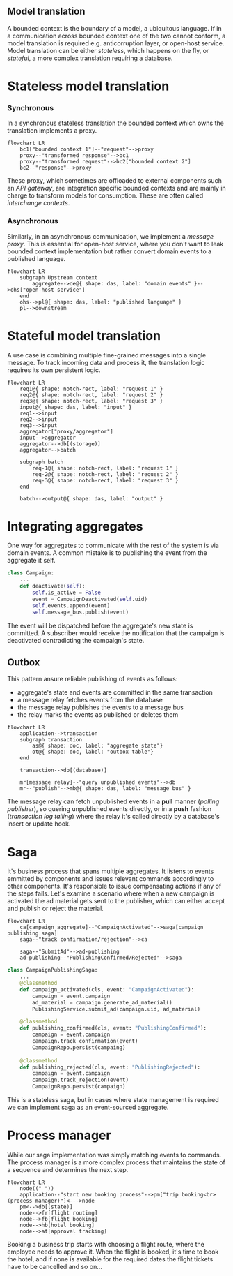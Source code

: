 ## Model translation  

A bounded context is the boundary of a model, a ubiquitous language. If in a communication across bounded context one of the two cannot conform, a model translation is required e.g. anticorruption layer, or open-host service. Model translation can be either *stateless*, which happens on the fly, or *stateful*, a more complex translation requiring a database.  

# Stateless model translation  
### Synchronous  

In a synchronous stateless translation the bounded context which owns the translation implements a proxy.  

```mermaid
flowchart LR
    bc1["bounded context 1"]--"request"-->proxy
    proxy--"transformed response"-->bc1
    proxy--"transformed request"-->bc2["bounded context 2"]
    bc2--"response"-->proxy
```

These proxy, which sometimes are offloaded to external components such an *API gateway*, are integration specific bounded contexts and are mainly in charge to transform models for consumption. These are often called *interchange contexts*.  

### Asynchronous  

Similarly, in an asynchronous communication, we implement a *message proxy*. This is essential for open-host service, where you don't want to leak bounded context implementation but rather convert domain events to a published language.  

```mermaid  
flowchart LR
    subgraph Upstream context
        aggregate-->de@{ shape: das, label: "domain events" }-->ohs["open-host service"]
    end
    ohs-->pl@{ shape: das, label: "published language" }
    pl-->downstream
```

# Stateful model translation  

A use case is combining multiple fine-grained messages into a single message. To track incoming data and process it, the translation logic requires its own persistent logic.  

```mermaid
flowchart LR
    req1@{ shape: notch-rect, label: "request 1" }
    req2@{ shape: notch-rect, label: "request 2" }
    req3@{ shape: notch-rect, label: "request 3" }
    input@{ shape: das, label: "input" }
    req1-->input
    req2-->input
    req3-->input
    aggregator["proxy/aggregator"]
    input-->aggregator
    aggregator-->db[(storage)]
    aggregator-->batch

    subgraph batch
        req-1@{ shape: notch-rect, label: "request 1" }
        req-2@{ shape: notch-rect, label: "request 2" }
        req-3@{ shape: notch-rect, label: "request 3" }
    end

    batch-->output@{ shape: das, label: "output" }
```


# Integrating aggregates  

One way for aggregates to communicate with the rest of the system is via domain events. A common mistake is to publishing the event from the aggregate it self.  

```python
class Campaign:
    ...
    def deactivate(self):
        self.is_active = False
        event = CampaignDeactivated(self.uid)
        self.events.append(event)
        self.message_bus.publish(event)
```

The event will be dispatched before the aggregate's new state is committed. A subscriber would receive the notification that the campaign is deactivated contradicting the campaign's state.  

## Outbox  

This pattern ansure reliable publishing of events as follows:  

* aggregate's state and events are committed in the same transaction
* a message relay fetches events from the database
* the message relay publishes the events to a message bus
* the relay marks the events as published or deletes them

```mermaid
flowchart LR
    application-->transaction
    subgraph transaction
        as@{ shape: doc, label: "aggregate state"}
        ot@{ shape: doc, label: "outbox table"}
    end

    transaction-->db[(database)]
    
    mr[message relay]--"query unpublished events"-->db
    mr--"publish"-->mb@{ shape: das, label: "message bus" }
```

The message relay can fetch unpublished events in a **pull** manner (*polling publisher*), so quering unpublished events directly, or in a **push** fashion (*transaction log tailing*) where the relay it's called directly by a database's insert or update hook.  

# Saga  

It's business process that spans multiple aggregates. It listens to events emmitted by components and issues relevant commands accordingly to other components. It's responsible to issue compensating actions if any of the steps fails. Let's examine a scenario where when a new campaign is activated the ad material gets sent to the publisher, which can either accept and publish or reject the material.  

```mermaid
flowchart LR
    ca[campaign aggregate]--"CampaignActivated"-->saga[campaign publishing saga]
    saga--"track confirmation/rejection"-->ca

    saga--"SubmitAd"-->ad-publishing
    ad-publishing--"PublishingConfirmed/Rejected"-->saga
```

```python
class CampaignPublishingSaga:
    ...
    @classmethod
    def campaign_activated(cls, event: "CampaignActivated"):
        campaign = event.campaign
        ad_material = campaign.generate_ad_material()
        PublishingService.submit_ad(campaign.uid, ad_material)

    @classmethod
    def publishing_confirmed(cls, event: "PublishingConfirmed"):
        campaign = event.campaign
        campaign.track_confirmation(event)
        CampaignRepo.persist(campaing)
    
    @classmethod
    def publishing_rejected(cls, event: "PublishingRejected"):
        campaign = event.campaign
        campaign.track_rejection(event)
        CampaignRepo.persist(campaign)
```

This is a stateless saga, but in cases where state management is required we can implement saga as an event-sourced aggregate.  

# Process manager  

While our saga implementation was simply matching events to commands. The process manager is a more complex process that maintains the state of a sequence and determines the next step.  

```mermaid
flowchart LR
    node((" "))
    application--"start new booking process"-->pm["trip booking<br>(process manager)"]<--->node
    pm<-->db[(state)]
    node-->fr[flight routing]
    node-->fb[flight booking]
    node-->hb[hotel booking]
    node-->at[approval tracking]
```

Booking a business trip starts with choosing a flight route, where the employee needs to approve it. When the flight is booked, it's time to book the hotel, and if none is available for the required dates the flight tickets have to be cancelled and so on...  
